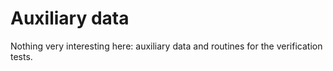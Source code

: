 # Auxiliary data

Nothing very interesting here: auxiliary data and routines for the verification tests.
